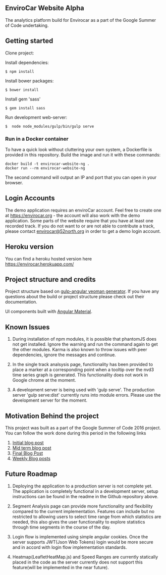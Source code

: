 ## EnviroCar Website Alpha
The analytics platform build for Envirocar as a part of the Google Summer of Code undertaking. 

## Getting started

Clone project:

Install dependencies:

    $ npm install

Install bower packages:

    $ bower install

Install gem 'sass'

    $ gem install sass

Run development web-server:

    $  node node_modules/gulp/bin/gulp serve

### Run in a Docker container

To have a quick look without cluttering your own system, a Dockerfile is provided in this repository. Build the image and run it with these commands:

```
docker build -t envirocar-website-ng .
docker run --rm envirocar-website-ng
```

The second command will output an IP and port that you can open in your browser.


## Login Accounts

The demo application requires an enviroCar account. Feel free to create
one at https://envirocar.org - the account will also work with the
demo application. Some parts of the website require that you have at least
one recorded track. If you do not want to or are not able to contribute a
track, please contact envirocar@52north.org in order to get a demo login
account.

## Heroku version

You can find a heroku hosted version here https://envirocar.herokuapp.com/
## Project structure and credits

Project structure based on [gulp-angular yeoman generator](https://github.com/Swiip/generator-gulp-angular).
If you have any questions about the build or project structure please check out their documentation.

UI components built with [Angular Material](https://material.angularjs.org/).

## Known Issues

1) During installation of npm modules, it is possible that phantomJS does not get installed. Ignore the warning and run the command again to get the other modules. Karma is also known to throw issues with peer dependencies, ignore the messages and continue.

2) In the single track analsysis page, functionality has been provided to place a marker at a corresponding point when a tooltip over the nvd3 time series graph is generated. This functionality does not work in Google chrome at the moment.

3) A development server is being used with 'gulp serve'. The production server 'gulp serve:dist' currently runs into module errors. Please use the development server for the moment.

## Motivation Behind the project

This project was built as a part of the Google Summer of Code 2016 project. You can follow the work done during this period in the following links

1) [Initial blog post](http://blog.52north.org/2016/05/23/envirocar-visual-analytics-overview/)
2) [Mid term blog post](http://blog.52north.org/2016/06/27/envirocar-visual-analytics-mid-term-report/)
3) [Final Blog Post](http://blog.52north.org/2016/08/20/envirocar-visual-analytics-final-report/)
4) [Weekly Blog posts](https://wiki.52north.org/Projects/GSoC2016VisualAnalyticsOfEnviroCarTracks)


## Future Roadmap

1) Deploying the application to a production server is not complete yet. The application is completely functional in a development server, setup instructions can be found in the readme in the Github repository above.

2) Segment Analysis page can provide more functionality and flexibility compared to the current implementation. Features can include but no restricted to allowing users to select time range from which statistics are needed, this also gives the user functionality to explore statistics through time segments in the course of the day.

3) Login flow is implemented using simple angular cookies. Once the server supports JWT(Json Web Tokens) login would be more secure and in accord with login flow implementation standards.

4) Heatmap(LeafletHeatMap.js) and Speed Ranges are currently statically placed in the code as the server currently does not support this feature(will be implemented in the near future).
